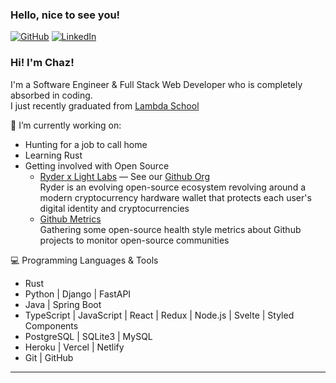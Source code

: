 ### Hello, nice to see you!

[![GitHub](https://img.shields.io/badge/-Github-000?style=flat&logo=Github&logoColor=white)](https://github.com/chazkiker2)
[![LinkedIn](https://img.shields.io/badge/-LinkedIn-blue?style=flat&logo=Linkedin&logoColor=white)](https://www.linkedin.com/in/chaz-kiker/)

### Hi! I'm Chaz!
I'm a Software Engineer & Full Stack Web Developer who is completely absorbed in coding.\
I just recently graduated from <a href="https://lambdaschool.com/">Lambda School</a>

🌱 I’m currently working on:
 - Hunting for a job to call home 
 - Learning Rust
 - Getting involved with Open Source
   - [Ryder x Light Labs](https://ryder.id/) — See our [Github Org](https://github.com/Light-Labs)\
     Ryder is an evolving open-source ecosystem revolving around a modern cryptocurrency hardware wallet that protects each user's digital identity and cryptocurrencies
   - [Github Metrics](https://github.com/nikomatsakis/github-metrics)\
     Gathering some open-source health style metrics about Github projects to monitor open-source communities

:computer: Programming Languages & Tools

- Rust
- Python | Django | FastAPI
- Java | Spring Boot
- TypeScript | JavaScript | React | Redux | Node.js | Svelte | Styled Components
- PostgreSQL | SQLite3 | MySQL
- Heroku | Vercel | Netlify
- Git | GitHub

---
